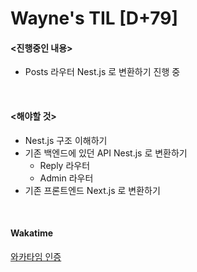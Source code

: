 Wayne's TIL [D+79]
===

#### <진행중인 내용>

- Posts 라우터 Nest.js 로 변환하기 진행 중

<br>

#### <해야할 것>
  
- Nest.js 구조 이해하기
- 기존 백엔드에 있던 API Nest.js 로 변환하기
  - Reply 라우터
  - Admin 라우터
- 기존 프론트엔드 Next.js 로 변환하기

<br>

#### Wakatime

[와카타임 인증](https://github.com/RyeinKim/TIL/blob/main/wakatime/Nov/20231116.png)